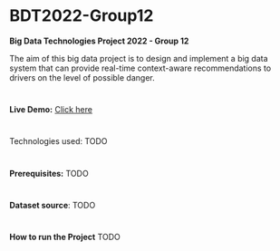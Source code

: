 # BDT2022-Group12

**Big Data Technologies Project 2022 - Group 12**

The aim of this big data project is to design and implement a big data system that can provide real-time context-aware recommendations to drivers on the level of possible danger. 

#
**Live Demo:** [Click here](https://bdt2022group12.pythonanywhere.com/)
#
Technologies used: 
TODO
#

**Prerequisites:**
  TODO

#
**Dataset source**: TODO

#
**How to run the Project**
TODO
